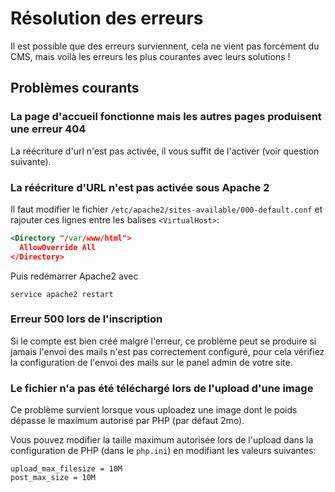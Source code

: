 # Résolution des erreurs

Il est possible que des erreurs surviennent, cela ne vient pas forcément du CMS,
mais voilà les erreurs les plus courantes avec leurs solutions !

## Problèmes courants

### La page d'accueil fonctionne mais les autres pages produisent une erreur 404

La réécriture d'url n'est pas activée, il vous suffit de l'activer (voir question suivante).

### La réécriture d'URL n'est pas activée sous Apache 2
Il faut modifier le fichier `/etc/apache2/sites-available/000-default.conf` et rajouter ces lignes entre les balises `<VirtualHost>`:
```xml
<Directory "/var/www/html">
  AllowOverride All
</Directory>
```

Puis redémarrer Apache2 avec
```
service apache2 restart
```

### Erreur 500 lors de l'inscription

Si le compte est bien créé malgré l'erreur, ce problème peut se produire si
jamais l'envoi des mails n'est pas correctement configuré, pour cela vérifiez
la configuration de l'envoi des mails sur le panel admin de votre site.

### Le fichier n'a pas été téléchargé lors de l'upload d'une image

Ce problème survient lorsque vous uploadez une image dont le poids dépasse le
maximum autorisé par PHP (par défaut 2mo).

Vous pouvez modifier la taille maximum autorisée lors de l'upload dans la configuration
de PHP (dans le `php.ini`) en modifiant les valeurs suivantes:
```
upload_max_filesize = 10M
post_max_size = 10M
```
